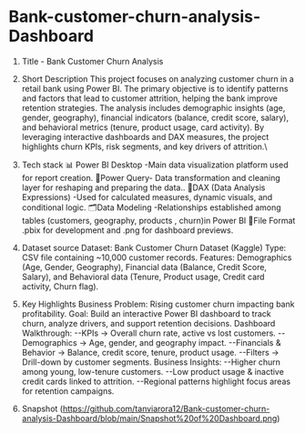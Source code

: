 # Bank-customer-churn-analysis-Dashboard
1. Title - Bank Customer Churn Analysis
2. Short Description 
This project focuses on analyzing customer churn in a retail bank using Power BI. The primary objective is to identify patterns and factors that lead to customer attrition, helping the bank improve retention strategies.
The analysis includes demographic insights (age, gender, geography), financial indicators (balance, credit score, salary), and behavioral metrics (tenure, product usage, card activity). By leveraging interactive dashboards and DAX measures, the project highlights churn KPIs, risk segments, and key drivers of attrition.\

3. Tech stack
   📊 Power BI Desktop -Main data visualization platform used for report creation.
🔄Power Query- Data transformation and cleaning layer for reshaping and preparing the data..
🧮DAX (Data Analysis Expressions) -Used for calculated measures, dynamic visuals, and conditional logic.
🗂Data Modeling -Relationships established among tables (customers, geography, products , churn)in Power BI
📑File Format .pbix for development and .png for dashboard previews.

4. Dataset source
 Dataset: Bank Customer Churn Dataset (Kaggle)
Type: CSV file containing ~10,000 customer records.
Features: Demographics (Age, Gender, Geography), Financial data (Balance, Credit Score, Salary), and Behavioral data (Tenure, Product usage, Credit card activity, Churn flag).

5. Key Highlights
 Business Problem: Rising customer churn impacting bank profitability.
Goal: Build an interactive Power BI dashboard to track churn, analyze drivers, and support retention decisions.
Dashboard Walkthrough:
--KPIs → Overall churn rate, active vs lost customers.
--Demographics → Age, gender, and geography impact.
--Financials & Behavior → Balance, credit score, tenure, product usage.
--Filters → Drill-down by customer segments.
Business Insights:
--Higher churn among young, low-tenure customers.
--Low product usage & inactive credit cards linked to attrition.
--Regional patterns highlight focus areas for retention campaigns.

6. Snapshot
(https://github.com/tanviarora12/Bank-customer-churn-analysis-Dashboard/blob/main/Snapshot%20of%20Dashboard.png)
